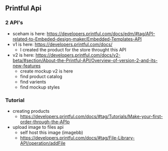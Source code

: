 
## Printful Api

### 2 API's
- sceham is here: https://developers.printful.com/docs/edm/#tag/API-related-to-Embeded-design-maker/Embedded-Templates-API
- v1 is here: https://developers.printful.com/docs/
  - I created the product for the store throught this API
- v2 is here: https://developers.printful.com/docs/v2-beta/#section/About-the-Printful-API/Overview-of-version-2-and-its-new-features
  - create mockup v2 is here
  - find product catalog
  - find varients
  - find mockup styles

### Tutorial
- creating products
  - https://developers.printful.com/docs/#tag/Tutorials/Make-your-first-order-through-the-APIp
- upload image to files api
  - self host this image (imagebb)
  - https://developers.printful.com/docs/#tag/File-Library-API/operation/addFile